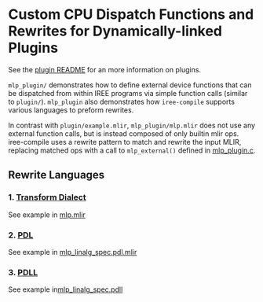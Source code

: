 # Custom CPU Dispatch Functions and Rewrites for Dynamically-linked Plugins

See the [plugin README](/samples/custom_dispatch/cpu/plugin/README.md) for an
more information on plugins.

`mlp_plugin/` demonstrates how to define external device functions
that can be dispatched from within IREE programs via simple function calls 
(similar to `plugin/`). `mlp_plugin` also demonstrates how `iree-compile` 
supports various languages to preform rewrites.

In contrast with `plugin/example.mlir`, `mlp_plugin/mlp.mlir` does not
use any external function calls, but is instead composed of only builtin
mlir ops. iree-compile uses a rewrite pattern to match and rewrite the input MLIR, replacing matched ops with a call to `mlp_external()` defined in 
[mlp_plugin.c](/samples/custom_dispatch/cpu/mlp_plugin/mlp_plugin.c).


## Rewrite Languages
### 1. [Transform Dialect](https://mlir.llvm.org/docs/Dialects/Transform/)
See example in [mlp.mlir](/samples/custom_dispatch/cpu/mlp_plugin/mlp.mlir)
### 2. [PDL](https://mlir.llvm.org/docs/Dialects/PDLOps/)
See example in [mlp_linalg_spec.pdl.mlir](/samples/custom_dispatch/cpu/mlp_plugin/mlp_linalg_spec.pdl.mlir)
### 3. [PDLL](https://mlir.llvm.org/docs/PDLL/)
See example in[mlp_linalg_spec.pdll](/samples/custom_dispatch/cpu/mlp_plugin/pdll/mlp_linalg_spec.pdll)


